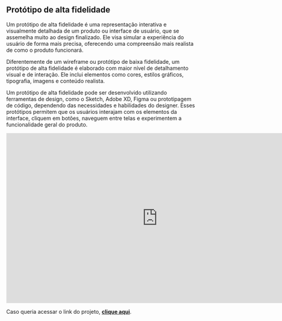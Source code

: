 ## Protótipo de alta fidelidade
Um protótipo de alta fidelidade é uma representação interativa e visualmente detalhada de um produto ou interface de usuário, que se assemelha muito ao design finalizado. Ele visa simular a experiência do usuário de forma mais precisa, oferecendo uma compreensão mais realista de como o produto funcionará.

Diferentemente de um wireframe ou protótipo de baixa fidelidade, um protótipo de alta fidelidade é elaborado com maior nível de detalhamento visual e de interação. Ele inclui elementos como cores, estilos gráficos, tipografia, imagens e conteúdo realista.

Um protótipo de alta fidelidade pode ser desenvolvido utilizando ferramentas de design, como o Sketch, Adobe XD, Figma ou prototipagem de código, dependendo das necessidades e habilidades do designer. Esses protótipos permitem que os usuários interajam com os elementos da interface, cliquem em botões, naveguem entre telas e experimentem a funcionalidade geral do produto.

<center>

<iframe style="border: 1px solid rgba(0, 0, 0, 0.1);" width="800" height="450" src="https://www.figma.com/embed?embed_host=share&url=https%3A%2F%2Fwww.figma.com%2Ffile%2FEGKucJ4glxCciG3ii6BwGh%2FExerc%25C3%25ADcio-Introdu%25C3%25A7%25C3%25A3o-ao-Desenvolvimento%3Fnode-id%3D0%253A1" allowfullscreen></iframe>

</center>

Caso queria acessar o link do projeto, <a href="https://www.figma.com/file/EGKucJ4glxCciG3ii6BwGh/Exerc%C3%ADcio-Introdu%C3%A7%C3%A3o-ao-Desenvolvimento" target="_blank">**clique aqui**<a>.